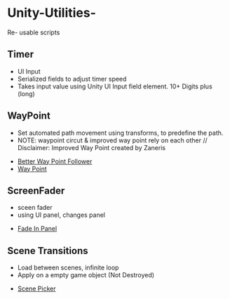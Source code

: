 # Unity-Utilities-
Re- usable scripts

## Timer 
- UI Input 
- Serialized fields to adjust timer speed
- Takes input value using Unity UI Input field element. 10+ Digits plus (long) 


## WayPoint 

- Set automated path movement using transforms, to predefine the path.
- NOTE:  waypoint circut  & improved way point rely on each other //  
 Disclaimer: Improved Way Point created by Zaneris
 
*  [Better Way Point Follower](BetterWaypointFollower.cs)
* [Way Point](WaypointCircuit.cs)

  
## ScreenFader
  
  - sceen fader 
  - using UI panel, changes panel 
  *  [Fade In Panel](FadeIn.cs)
  
  ## Scene Transitions
  
  - Load between scenes, infinite loop  
  - Apply on a empty game object (Not Destroyed) 
  *  [Scene Picker](ScenePicker.cs)
